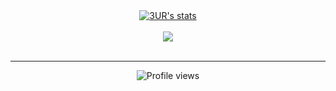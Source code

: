 <center>
<a href="https://github.com/3UR">
  <img align="center" src="https://github-readme-stats.vercel.app/api?username=3UR&show_icons=true&include_all_commits=true&show_icons=true&title_color=fff&icon_color=79ff97&text_color=9f9f9f&bg_color=151515" alt="3UR's stats" />
</a>
<br><br>
<a href="https://github.com/3UR?tab=repositories">
  <img align="center" src="https://github-readme-stats.vercel.app/api/top-langs/?username=3UR&langs_count=8&layout=compact&show_icons=true&title_color=fff&icon_color=79ff97&text_color=9f9f9f&bg_color=151515" />
</a>
<br>
<br>
<hr>

![Profile views](https://gpvc.arturio.dev/3ur)


</center>

